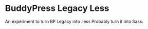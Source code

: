 BuddyPress Legacy Less 
======

An experiment to turn BP Legacy into .less
Probably turn it into Sass. 
